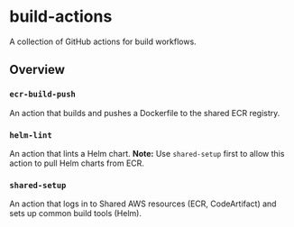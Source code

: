 # build-actions

A collection of GitHub actions for build workflows.

## Overview

### `ecr-build-push`

An action that builds and pushes a Dockerfile to the shared ECR registry. 

### `helm-lint`

An action that lints a Helm chart. **Note:** Use `shared-setup` first to allow this action to pull Helm charts from ECR.

### `shared-setup`

An action that logs in to Shared AWS resources (ECR, CodeArtifact) and sets up common build tools (Helm).
